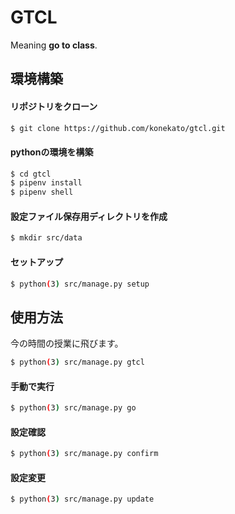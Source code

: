 # GTCL
Meaning **go to class**.

## 環境構築
#### リポジトリをクローン
```bash
$ git clone https://github.com/konekato/gtcl.git
```

#### pythonの環境を構築
```bash
$ cd gtcl
$ pipenv install
$ pipenv shell
```

#### 設定ファイル保存用ディレクトリを作成
```bash
$ mkdir src/data
```

#### セットアップ
```bash
$ python(3) src/manage.py setup
```

## 使用方法
今の時間の授業に飛びます。
```bash
$ python(3) src/manage.py gtcl
```

#### 手動で実行
```bash
$ python(3) src/manage.py go
```

#### 設定確認
```bash
$ python(3) src/manage.py confirm
```

#### 設定変更
```bash
$ python(3) src/manage.py update
```
